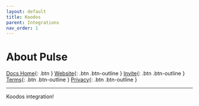 ```yaml
---
layout: default
title: Koodos
parent: Integrations
nav_order: 1
---
```


# About Pulse

<span class="fs-5">[Docs Home](https://docs.pulseproject.io){: .btn }</span>
<span class="fs-4">[Website](https://pulseproject.io){: .btn .btn-outline }</span>
<span class="fs-4">[Invite](https://pulseproject.io/invite){: .btn .btn-outline }</span>
<span class="fs-4">[Terms](https://pulseproject.io/terms){: .btn .btn-outline }</span>
<span class="fs-4">[Privacy](https://pulseproject.io/privacy){: .btn .btn-outline }</span>

___

Koodos integration!
